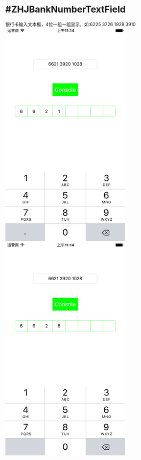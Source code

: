 #ZHJBankNumberTextField
============
银行卡输入文本框，4位一组一组显示，如:6225 3726 1928 3910
<img width="375px;" height="667px;" src="https://github.com/heavensword/ZHJBankNumberTextField/blob/master/screenshots/1.png"></img>
<img width="375px;" height="667px;" src="https://github.com/heavensword/ZHJBankNumberTextField/blob/master/screenshots/2.png"></img>